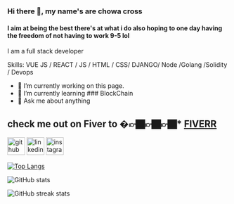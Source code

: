 ### Hi there 👋, my name's are  chowa cross 
#### I aim at being the best there's at what i do also hoping to one day having the freedom of not having to work 9-5 lol

I am a full stack developer

Skills: VUE JS / REACT / JS / HTML / CSS/ DJANGO/ Node /Golang /Solidity / Devops

- 🔭 I’m currently working on this page. 
- 🌱 I’m currently learning ### BlockChain
- 💬 Ask me about anything 
 ## check me out on Fiver to �👉🏿👉🏿👉🏿* [FIVERR](https://www.fiverr.com/chowacross848)



[<img src='https://cdn.jsdelivr.net/npm/simple-icons@3.0.1/icons/github.svg' alt='github' height='40'>](https://github.com/cforcross)  [<img src='https://cdn.jsdelivr.net/npm/simple-icons@3.0.1/icons/linkedin.svg' alt='linkedin' height='40'>](https://www.linkedin.com/in/chowa-cross-4380a858/)  [<img src='https://cdn.jsdelivr.net/npm/simple-icons@3.0.1/icons/instagram.svg' alt='instagram' height='40'>](https://www.instagram.com/chowacross/) 

[![Top Langs](https://github-readme-stats.vercel.app/api/top-langs/?username=cforcross)](https://github.com/anuraghazra/github-readme-stats)

![GitHub stats](https://github-readme-stats.vercel.app/api?username=cforcross&show_icons=true&count_private=true)  

![GitHub streak stats](https://github-readme-streak-stats.herokuapp.com/?user=cforcross)  



